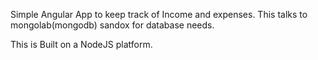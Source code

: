 Simple Angular App to keep track of Income and expenses. This talks to mongolab(mongodb) sandox for database needs.

This is Built on a NodeJS platform.
